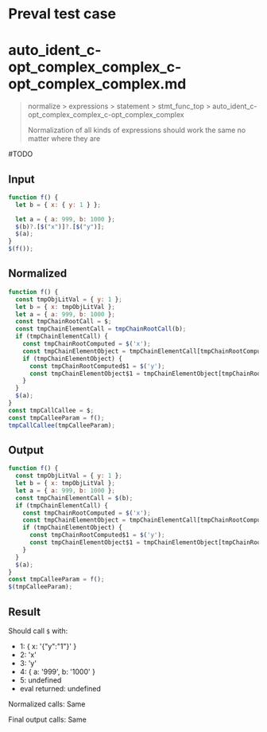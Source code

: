 # Preval test case

# auto_ident_c-opt_complex_complex_c-opt_complex_complex.md

> normalize > expressions > statement > stmt_func_top > auto_ident_c-opt_complex_complex_c-opt_complex_complex
>
> Normalization of all kinds of expressions should work the same no matter where they are

#TODO

## Input

`````js filename=intro
function f() {
  let b = { x: { y: 1 } };

  let a = { a: 999, b: 1000 };
  $(b)?.[$("x")]?.[$("y")];
  $(a);
}
$(f());
`````

## Normalized

`````js filename=intro
function f() {
  const tmpObjLitVal = { y: 1 };
  let b = { x: tmpObjLitVal };
  let a = { a: 999, b: 1000 };
  const tmpChainRootCall = $;
  const tmpChainElementCall = tmpChainRootCall(b);
  if (tmpChainElementCall) {
    const tmpChainRootComputed = $('x');
    const tmpChainElementObject = tmpChainElementCall[tmpChainRootComputed];
    if (tmpChainElementObject) {
      const tmpChainRootComputed$1 = $('y');
      const tmpChainElementObject$1 = tmpChainElementObject[tmpChainRootComputed$1];
    }
  }
  $(a);
}
const tmpCallCallee = $;
const tmpCalleeParam = f();
tmpCallCallee(tmpCalleeParam);
`````

## Output

`````js filename=intro
function f() {
  const tmpObjLitVal = { y: 1 };
  let b = { x: tmpObjLitVal };
  let a = { a: 999, b: 1000 };
  const tmpChainElementCall = $(b);
  if (tmpChainElementCall) {
    const tmpChainRootComputed = $('x');
    const tmpChainElementObject = tmpChainElementCall[tmpChainRootComputed];
    if (tmpChainElementObject) {
      const tmpChainRootComputed$1 = $('y');
      const tmpChainElementObject$1 = tmpChainElementObject[tmpChainRootComputed$1];
    }
  }
  $(a);
}
const tmpCalleeParam = f();
$(tmpCalleeParam);
`````

## Result

Should call `$` with:
 - 1: { x: '{"y":"1"}' }
 - 2: 'x'
 - 3: 'y'
 - 4: { a: '999', b: '1000' }
 - 5: undefined
 - eval returned: undefined

Normalized calls: Same

Final output calls: Same
